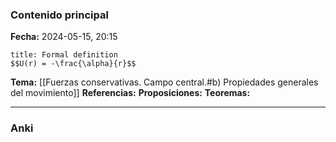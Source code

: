 ### Contenido principal

**Fecha:** 2024-05-15, 20:15

```ad-formal
title: Formal definition
$$U(r) = -\frac{\alpha}{r}$$
```

**Tema:** [[Fuerzas conservativas. Campo central.#b) Propiedades generales del movimiento]]
**Referencias:**
**Proposiciones:**
**Teoremas:**

---
### Anki
